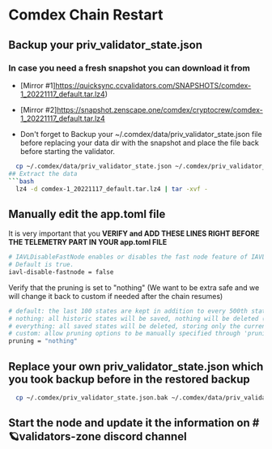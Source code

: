 # Comdex Chain Restart

## Backup your priv_validator_state.json

### In case you need a fresh snapshot you can download it from
 - [Mirror #1]https://quicksync.ccvalidators.com/SNAPSHOTS/comdex-1_20221117_default.tar.lz4)
 - [Mirror #2]https://snapshot.zenscape.one/comdex/cryptocrew/comdex-1_20221117_default.tar.lz4

- Don't forget to Backup your ~/.comdex/data/priv_validator_state.json file before replacing your data dir with the snapshot and place the file back before starting the validator.
```bash
  cp ~/.comdex/data/priv_validator_state.json ~/.comdex/priv_validator_state.json.bak
## Extract the data
```bash
  lz4 -d comdex-1_20221117_default.tar.lz4 | tar -xvf -
```

## Manually edit the app.toml file
 It is very important that you <b>VERIFY and ADD THESE LINES RIGHT BEFORE THE TELEMETRY PART IN YOUR app.toml FILE</b>
```bash
# IAVLDisableFastNode enables or disables the fast node feature of IAVL.
# Default is true.
iavl-disable-fastnode = false
```
Verify that the pruning is set to "nothing" (We want to be extra safe and we will change it back to custom if needed after the chain resumes)

```bash
# default: the last 100 states are kept in addition to every 500th state; pruning at 10 block intervals
# nothing: all historic states will be saved, nothing will be deleted (i.e. archiving node)
# everything: all saved states will be deleted, storing only the current state; pruning at 10 block intervals
# custom: allow pruning options to be manually specified through 'pruning-keep-recent', 'pruning-keep-every', and 'pruning-interval'
pruning = "nothing"
```

## Replace your own priv_validator_state.json which you took backup before in the restored backup
```bash
  cp ~/.comdex/priv_validator_state.json.bak ~/.comdex/data/priv_validator_state.json
```

## Start the node and update it the information on #🪐validators-zone discord channel
